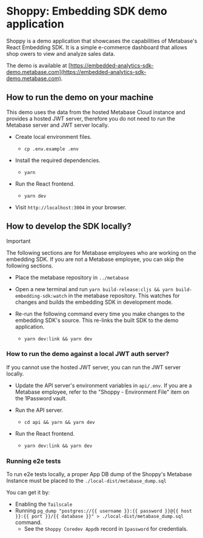 # Shoppy: Embedding SDK demo application

Shoppy is a demo application that showcases the capabilities of Metabase's React Embedding SDK. It is a simple e-commerce dashboard that allows shop owers to view and analyze sales data.

The demo is available at [https://embedded-analytics-sdk-demo.metabase.com](https://embedded-analytics-sdk-demo.metabase.com).

## How to run the demo on your machine

This demo uses the data from the hosted Metabase Cloud instance and provides a hosted JWT server, therefore you do not need to run the Metabase server and JWT server locally.

- Create local environment files.

  - `cp .env.example .env`

- Install the required dependencies.

  - `yarn`

- Run the React frontend.

  - `yarn dev`

- Visit `http://localhost:3004` in your browser.

## How to develop the SDK locally?

> [!IMPORTANT]  
> The following sections are for Metabase employees who are working on the embedding SDK.
> If you are not a Metabase employee, you can skip the following sections.

- Place the metabase repository in `../metabase`

- Open a new terminal and run `yarn build-release:cljs && yarn build-embedding-sdk:watch` in the metabase repository. This watches for changes and builds the embedding SDK in development mode.

- Re-run the following command every time you make changes to the embedding SDK's source. This re-links the built SDK to the demo application.

  - `yarn dev:link && yarn dev`

### How to run the demo against a local JWT auth server?

If you cannot use the hosted JWT server, you can run the JWT server locally.

- Update the API server's environment variables in `api/.env`. If you are a Metabase employee, refer to the "Shoppy - Environment File" item on the 1Password vault.

- Run the API server.

  - `cd api && yarn && yarn dev`

- Run the React frontend.

  - `yarn dev:link && yarn dev`

### Running e2e tests

To run e2e tests locally, a proper App DB dump of the Shoppy's Metabase Instance must be placed to the `./local-dist/metabase_dump.sql`

You can get it by:
- Enabling the `Tailscale`
- Running `pg_dump "postgres://{{ username }}:{{ password }}@{{ host }}:{{ port }}/{{ database }}" > ./local-dist/metabase_dump.sql` command.
  - See the `Shoppy Coredev Appdb` record in `1password` for credentials.
